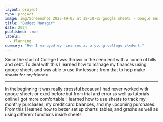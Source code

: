 ```yaml
---
layout: project
type: project
image: img/Screenshot 2025-09-03 at 19-10-05 google sheets - Google Search.png
title: "Budget Manager"
date: 2024
published: true
labels:
  - Planning
summary: "How I managed my finances as a young college student."
---
```




Since the start of College I was thrown in the deep end with a bunch of bills and debt. To deal with this I learned how to manage my finances using google sheets and was able to use the lessons from that to help make sheets for my friends.

------

In the beginning it was really stressful because I had never worked with google sheets or excel before but from trial and error as well as tutorials online I got more comfortable. I learned how to use sheets to track my monthly purchases, my credit card balances, and my upcoming purchases. From this I learned how to better set up charts, tables, and graphs as well as using different functions inside sheets.
